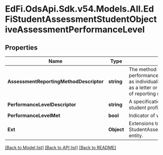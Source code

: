 # EdFi.OdsApi.Sdk.v54.Models.All.EdFiStudentAssessmentStudentObjectiveAssessmentPerformanceLevel

## Properties

Name | Type | Description | Notes
------------ | ------------- | ------------- | -------------
**AssessmentReportingMethodDescriptor** | **string** | The method that the instructor of the class uses to report the performance and achievement. It may be a qualitative method such as individualized teacher comments or a quantitative method such as a letter or numerical grade. In some cases, more than one type of reporting method may be used. | 
**PerformanceLevelDescriptor** | **string** | A specification of which performance level value describes the student proficiency. | 
**PerformanceLevelMet** | **bool** | Indicator of whether the performance level was met. | 
**Ext** | **Object** | Extensions to the StudentAssessmentStudentObjectiveAssessmentPerformanceLevel entity. | [optional] 

[[Back to Model list]](../README.md#documentation-for-models) [[Back to API list]](../README.md#documentation-for-api-endpoints) [[Back to README]](../README.md)

